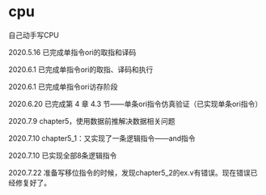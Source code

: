# cpu
自己动手写CPU



2020.5.16	已完成单指令ori的取指和译码

2020.6.1	已完成单指令ori的取指、译码和执行

2020.6.1	已完成单指令ori访存阶段

2020.6.20	已完成第 4 章 4.3 节——单条ori指令仿真验证（已实现单条ori指令）

2020.7.9	chapter5，使用数据前推解决数据相关问题

2020.7.10	chapter5_1：又实现了一条逻辑指令——and指令

2020.7.10	已实现全部8条逻辑指令

2020.7.22	准备写移位指令的时候，发现chapter5_2的ex.v有错误。现在错误已经修复好了。